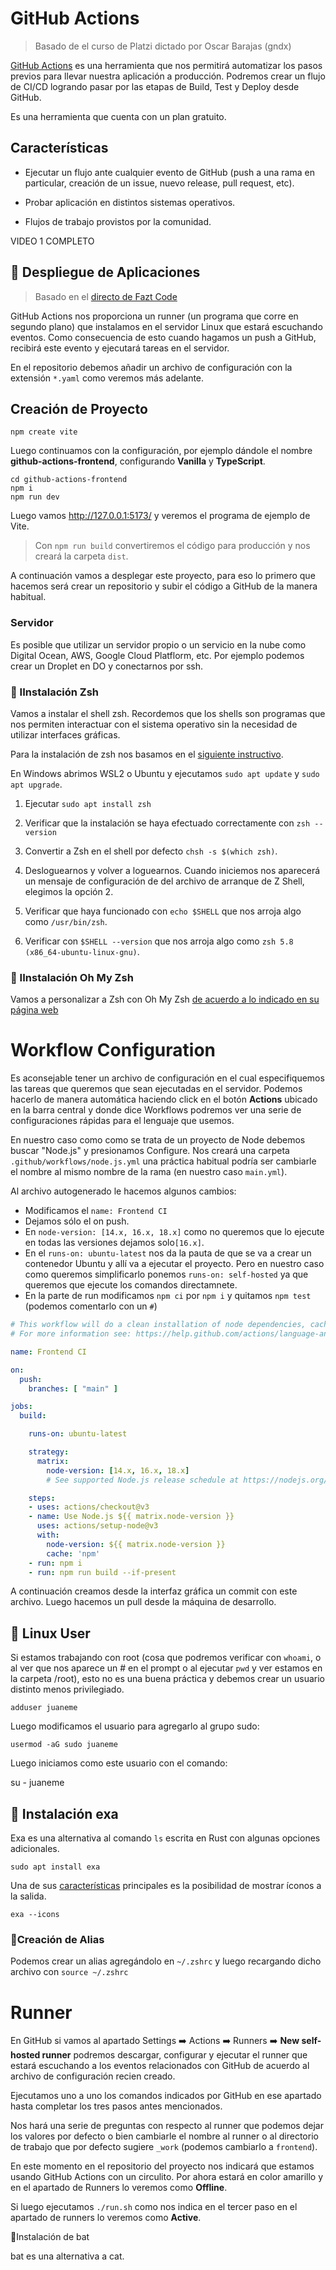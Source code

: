 # GitHub Actions

> Basado de el curso de Platzi dictado por Oscar Barajas (gndx)

[GitHub Actions](https://github.com/features/actions) es una herramienta que nos permitirá automatizar los pasos previos para llevar nuestra aplicación a producción. Podremos crear un flujo de CI/CD logrando pasar por las etapas de Build, Test y Deploy desde GitHub.

Es una herramienta que cuenta con un plan gratuito.



## Características

* Ejecutar un flujo ante cualquier evento de GitHub (push a una rama en particular, creación de un issue, nuevo release, pull request, etc).

* Probar aplicación en distintos sistemas operativos.

* Flujos de trabajo provistos por la comunidad.



VIDEO 1 COMPLETO



## :rocket: Despliegue de Aplicaciones

> Basado en el [directo de Fazt Code](https://youtu.be/azzRDem_p5k)

GitHub Actions nos proporciona un runner (un programa que corre en segundo plano) que instalamos en el servidor Linux que estará escuchando eventos. Como consecuencia de esto cuando hagamos un push a GitHub, recibirá este evento y ejecutará tareas en el servidor. 

En el repositorio debemos añadir un archivo de configuración con la extensión `*.yaml` como veremos más adelante.



## Creación de Proyecto

```
npm create vite
```

Luego continuamos con la configuración, por ejemplo dándole el nombre **github-actions-frontend**, configurando **Vanilla** y **TypeScript**.

```
cd github-actions-frontend
npm i
npm run dev
```

Luego vamos http://127.0.0.1:5173/ y veremos el programa de ejemplo de Vite.

> Con `npm run build` convertiremos el código para producción y nos creará la carpeta `dist`.

A continuación vamos a desplegar este proyecto, para eso lo primero que hacemos será crear un repositorio y subir el código a GitHub de la manera habitual.



### Servidor

Es posible que utilizar un servidor propio o un servicio en la nube como Digital Ocean, AWS, Google Cloud Platflorm, etc. Por ejemplo podemos crear un Droplet en DO y conectarnos por ssh. 



### :penguin: IInstalación Zsh 

Vamos a instalar el shell zsh. Recordemos que los shells son programas que nos permiten interactuar con el sistema operativo sin la necesidad de utilizar interfaces gráficas.

Para la instalación de zsh nos basamos en el [siguiente instructivo](https://github.com/ohmyzsh/ohmyzsh/wiki/Installing-ZSH).

En Windows abrimos WSL2 o Ubuntu y ejecutamos `sudo apt update` y `sudo apt upgrade`.

1. Ejecutar `sudo apt install zsh`

2. Verificar que la instalación se haya efectuado correctamente con `zsh --version` 
3. Convertir a Zsh en el shell por defecto `chsh -s $(which zsh)`.
4. Desloguearnos y volver a loguearnos. Cuando iniciemos nos aparecerá un mensaje de configuración de del archivo de arranque de Z Shell, elegimos la opción 2.
5. Verificar que haya funcionado con `echo $SHELL` que nos arroja algo como `/usr/bin/zsh`.
6. Verificar con `$SHELL --version` que nos arroja algo como `zsh 5.8 (x86_64-ubuntu-linux-gnu)`.



### :penguin: IInstalación Oh My Zsh

Vamos a personalizar a Zsh con Oh My Zsh [de acuerdo a lo indicado en su página web](https://ohmyz.sh/#install)



# Workflow Configuration

Es aconsejable tener un archivo de configuración en el cual especifiquemos las tareas que queremos que sean ejecutadas en el servidor. Podemos hacerlo de manera automática haciendo click en el botón **Actions** ubicado en la barra central y donde dice Workflows podremos ver una serie de configuraciones rápidas para el lenguaje que usemos. 

En  nuestro caso como como se trata de un proyecto de Node debemos buscar "Node.js" y presionamos Configure. Nos creará una carpeta `.github/workflows/node.js.yml` una práctica habitual podría ser cambiarle el nombre al mismo nombre de la rama (en nuestro caso `main.yml`).



Al archivo autogenerado le hacemos algunos cambios:

* Modificamos el `name: Frontend CI`
* Dejamos sólo el on push.
* En `node-version: [14.x, 16.x, 18.x]` como no queremos que lo ejecute en todas las versiones dejamos solo`[16.x]`.
* En el `runs-on: ubuntu-latest` nos da la pauta de que se va a crear un contenedor Ubuntu y allí va a ejecutar el proyecto. Pero en nuestro caso como queremos simplificarlo ponemos `runs-on: self-hosted` ya que queremos que ejecute los comandos directamnete.
* En la parte de run modificamos `npm ci` por `npm i` y quitamos `npm test` (podemos comentarlo con un `#`)

```yaml
# This workflow will do a clean installation of node dependencies, cache/restore them, build the source code and run tests across different versions of node
# For more information see: https://help.github.com/actions/language-and-framework-guides/using-nodejs-with-github-actions

name: Frontend CI

on:
  push:
    branches: [ "main" ]

jobs:
  build:

    runs-on: ubuntu-latest

    strategy:
      matrix:
        node-version: [14.x, 16.x, 18.x]
        # See supported Node.js release schedule at https://nodejs.org/en/about/releases/

    steps:
    - uses: actions/checkout@v3
    - name: Use Node.js ${{ matrix.node-version }}
      uses: actions/setup-node@v3
      with:
        node-version: ${{ matrix.node-version }}
        cache: 'npm'
    - run: npm i
    - run: npm run build --if-present
```



A continuación creamos desde la interfaz gráfica un commit con este archivo. Luego hacemos un pull desde la máquina de desarrollo.



## :penguin: Linux User

Si estamos trabajando con root (cosa que podremos verificar con `whoami`, o al ver que nos aparece un # en el prompt o al ejecutar `pwd` y ver estamos en la carpeta /root), esto no es una buena práctica y debemos crear un usuario distinto menos privilegiado.

```
adduser juaneme
```



Luego modificamos el usuario para agregarlo al grupo sudo:

```
usermod -aG sudo juaneme
```



Luego iniciamos como este usuario con el comando:

su - juaneme



## :penguin: Instalación exa

Exa es una alternativa al comando `ls` escrita en Rust con algunas opciones adicionales.

```
sudo apt install exa
```

Una de sus [características](https://the.exa.website/features/icons) principales es la posibilidad de mostrar íconos a la salida.

```
exa --icons
```



### :penguin:Creación de Alias

Podemos crear un alias agregándolo en `~/.zshrc` y luego recargando dicho archivo con `source ~/.zshrc`



# Runner

En GitHub si vamos al apartado Settings :arrow_right: Actions :arrow_right: Runners :arrow_right: **New self-hosted runner** podremos descargar, configurar y ejecutar el runner que estará escuchando a los eventos relacionados con GitHub de acuerdo al archivo de configuración recien creado.

Ejecutamos uno a uno los comandos indicados por GitHub en ese apartado hasta completar los tres pasos antes mencionados.

Nos hará una serie de preguntas con respecto al runner que podemos dejar los valores por defecto o bien cambiarle el nombre al runner o al directorio de trabajo que por defecto sugiere `_work` (podemos cambiarlo a `frontend`).

En este momento en el repositorio del proyecto nos indicará que estamos usando GitHub Actions con un circulito. Por ahora estará en  color amarillo y en el apartado de Runners lo veremos como **Offline**.

Si luego ejecutamos `./run.sh` como nos indica en el tercer paso en el apartado de runners lo veremos como **Active**.

 

:penguin:Instalación de bat 

bat es una alternativa a cat.
